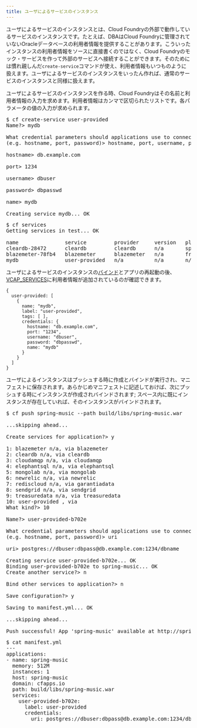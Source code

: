 ```yaml
---
title: ユーザによるサービスのインスタンス
---
```


ユーザによるサービスのインスタンスとは、Cloud Foundryの外部で動作しているサービスのインスタンスです。たとえば、DBAはCloud Foundryに管理されていないOracleデータベースの利用者情報を提供することがあります。こういったインスタンスの利用者情報をソースに直接書くのではなく、Cloud Foundryのモック・サービスを作って外部のサービスへ接続することができます。そのためには慣れ親しんだ`create-service`コマンドが使え、利用者情報もいつものように扱えます。ユーザによるサービスのインスタンスをいったん作れば、通常のサービスのインスタンスと同様に扱えます。

ユーザによるサービスのインスタンスを作る時、Cloud Foundryはその名前と利用者情報の入力を求めます。利用者情報はカンマで区切られたリストです。各パラメータの値の入力が求められます。

<pre class="terminal">
$ cf create-service user-provided
Name?> mydb

What credential parameters should applications use to connect to this service instance?
(e.g. hostname, port, password)> hostname, port, username, password, name     

hostname> db.example.com

port> 1234

username> dbuser

password> dbpasswd

name> mydb

Creating service mydb... OK
</pre>

<pre class="terminal">
$ cf services
Getting services in test... OK

name               service         provider     version   plan        bound apps     
cleardb-28472      cleardb         cleardb      n/a       spark       none           
blazemeter-78fb4   blazemeter      blazemeter   n/a       free-tier   none           
mydb               user-provided   n/a          n/a       n/a         none
</pre> 

ユーザによるサービスのインスタンスの[バインド](managing-services#bind)とアプリの再起動の後、[VCAP_SERVICES](../deploying-apps/environment-variable.html)に利用者情報が追加されているのが確認できます。

~~~
{
  user-provided: [
    {
      name: "mydb",
      label: "user-provided",
      tags: [ ],
      credentials: {
        hostname: "db.example.com",
        port: "1234",
        username: "dbuser",
        password: "dbpasswd",
        name: "mydb"
      }
    }
  ]
}
~~~

ユーザによるインスタンスはプッシュする時に作成とバインドが実行され、マニフェストに保存されます。あらかじめマニフェストに記述しておけば、次にプッシュする時にインスタンスが作成されバインドされます; スペース内に既にインスタンスが存在していれば、そのインスタンスがバインドされます。

<pre class="terminal">
$ cf push spring-music --path build/libs/spring-music.war

...skipping ahead...

Create services for application?> y

1: blazemeter n/a, via blazemeter
2: cleardb n/a, via cleardb
3: cloudamqp n/a, via cloudamqp
4: elephantsql n/a, via elephantsql
5: mongolab n/a, via mongolab
6: newrelic n/a, via newrelic
7: rediscloud n/a, via garantiadata
8: sendgrid n/a, via sendgrid
9: treasuredata n/a, via treasuredata
10: user-provided , via 
What kind?> 10

Name?> user-provided-b702e

What credential parameters should applications use to connect to this service instance?
(e.g. hostname, port, password)> uri

uri> postgres://dbuser:dbpass@db.example.com:1234/dbname

Creating service user-provided-b702e... OK
Binding user-provided-b702e to spring-music... OK
Create another service?> n

Bind other services to application?> n

Save configuration?> y

Saving to manifest.yml... OK

...skipping ahead...

Push successful! App 'spring-music' available at http://spring-music.cfapps.io
</pre>

<pre class="terminal">
$ cat manifest.yml
---
applications:
- name: spring-music
  memory: 512M
  instances: 1
  host: spring-music
  domain: cfapps.io
  path: build/libs/spring-music.war
  services:
    user-provided-b702e:
      label: user-provided
      credentials:
        uri: postgres://dbuser:dbpass@db.example.com:1234/dbname

</pre>

